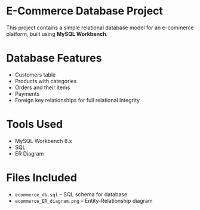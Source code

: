 
# E-Commerce Database Project

This project contains a simple relational database model for an e-commerce platform, built using **MySQL Workbench**.

#  Database Features

- Customers table
- Products with categories
- Orders and their items
- Payments
- Foreign key relationships for full relational integrity

#  Tools Used
- MySQL Workbench 8.x
- SQL
- ER Diagram

# Files Included
- `ecommerce_db.sql` – SQL schema for database
- `ecommerce_ER_diagram.png` – Entity-Relationship diagram



